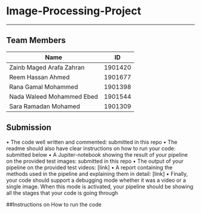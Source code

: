 # Image-Processing-Project
--------------------------------------------------------------------------------------------------------------------------------------------------------
## Team Members

Name              | ID
------------------|---------------
Zainb Maged Arafa Zahran|1901420
Reem Hassan Ahmed |1901677
Rana Gamal Mohammed|1901398
Nada Waleed Mohammed Ebed| 1901544
Sara Ramadan Mohamed |1901309


## Submission

• The code well written and commented:
submitted in this repo
• The readme should also have clear instructions on how to run your code:
submitted below
• A Jupiter-notebook showing the result of your pipeline on the provided test images:
submitted in this repo
• The output of your pipeline on the provided test videos:
[link]
• A report containing the methods used in the pipeline and explaining them in detail:
[link]
• Finally, your code should support a debugging mode whether it was a video or a single image.
When this mode is activated, your pipeline should be showing all the stages that your code is
going through

##Instructions on How to run the code
